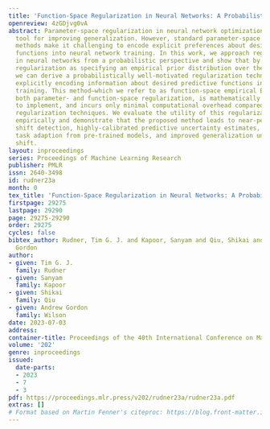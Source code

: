 ```yaml
---
title: 'Function-Space Regularization in Neural Networks: A Probabilistic Perspective'
openreview: 4zGDjvg0vA
abstract: Parameter-space regularization in neural network optimization is a fundamental
  tool for improving generalization. However, standard parameter-space regularization
  methods make it challenging to encode explicit preferences about desired predictive
  functions into neural network training. In this work, we approach regularization
  in neural networks from a probabilistic perspective and show that by viewing parameter-space
  regularization as specifying an empirical prior distribution over the model parameters,
  we can derive a probabilistically well-motivated regularization technique that allows
  explicitly encoding information about desired predictive functions into neural network
  training. This method—which we refer to as function-space empirical Bayes (FS-EB)—includes
  both parameter- and function-space regularization, is mathematically simple, easy
  to implement, and incurs only minimal computational overhead compared to standard
  regularization techniques. We evaluate the utility of this regularization technique
  empirically and demonstrate that the proposed method leads to near-perfect semantic
  shift detection, highly-calibrated predictive uncertainty estimates, successful
  task adaption from pre-trained models, and improved generalization under covariate
  shift.
layout: inproceedings
series: Proceedings of Machine Learning Research
publisher: PMLR
issn: 2640-3498
id: rudner23a
month: 0
tex_title: 'Function-Space Regularization in Neural Networks: A Probabilistic Perspective'
firstpage: 29275
lastpage: 29290
page: 29275-29290
order: 29275
cycles: false
bibtex_author: Rudner, Tim G. J. and Kapoor, Sanyam and Qiu, Shikai and Wilson, Andrew
  Gordon
author:
- given: Tim G. J.
  family: Rudner
- given: Sanyam
  family: Kapoor
- given: Shikai
  family: Qiu
- given: Andrew Gordon
  family: Wilson
date: 2023-07-03
address: 
container-title: Proceedings of the 40th International Conference on Machine Learning
volume: '202'
genre: inproceedings
issued:
  date-parts:
  - 2023
  - 7
  - 3
pdf: https://proceedings.mlr.press/v202/rudner23a/rudner23a.pdf
extras: []
# Format based on Martin Fenner's citeproc: https://blog.front-matter.io/posts/citeproc-yaml-for-bibliographies/
---
```

